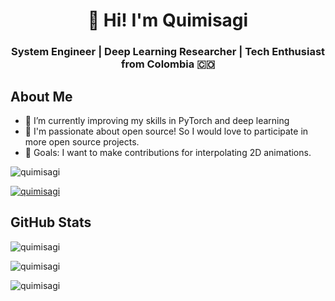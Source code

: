 <h1 align="center">👋 Hi! I'm Quimisagi</h1>
<h3 align="center">System Engineer | Deep Learning Researcher | Tech Enthusiast from Colombia 🇨🇴</h3>

## About Me
- 🌱 I’m currently improving my skills in PyTorch and deep learning
- 🌟 I'm passionate about open source! So I would love to participate in more open source projects.
- 🎯 Goals: I want to make contributions for interpolating 2D animations. 


<p align="left"> <img src="https://komarev.com/ghpvc/?username=quimisagi&label=Profile%20views&color=0e75b6&style=flat" alt="quimisagi" /> </p>

<p align="left"> <a href="https://github.com/ryo-ma/github-profile-trophy"><img src="https://github-profile-trophy.vercel.app/?username=quimisagi" alt="quimisagi" /></a> </p>

## GitHub Stats
<p><img align="center" src="https://github-readme-stats.vercel.app/api?username=quimisagi&show_icons=true&locale=en" alt="quimisagi" /></p>
<p><img align="center" src="https://github-readme-stats.vercel.app/api/top-langs?username=quimisagi&show_icons=true&locale=en&layout=compact" alt="quimisagi" /></p>


<p><img align="center" src="https://github-readme-stats.vercel.app/api/top-langs?username=quimisagi&show_icons=true&locale=en&layout=compact" alt="quimisagi" /></p>
